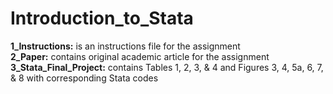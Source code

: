 # Introduction_to_Stata

**1_Instructions:** is an instructions file for the assignment  
**2_Paper:** contains original academic article for the assignment
**3_Stata_Final_Project:** contains Tables 1, 2, 3, & 4 and Figures 3, 4, 5a, 6, 7, & 8 with corresponding Stata codes
